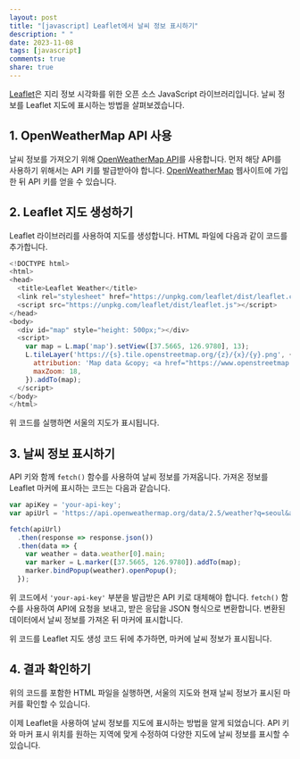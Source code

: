 ```yaml
---
layout: post
title: "[javascript] Leaflet에서 날씨 정보 표시하기"
description: " "
date: 2023-11-08
tags: [javascript]
comments: true
share: true
---
```


[Leaflet](https://leafletjs.com/)은 지리 정보 시각화를 위한 오픈 소스 JavaScript 라이브러리입니다. 날씨 정보를 Leaflet 지도에 표시하는 방법을 살펴보겠습니다.

## 1. OpenWeatherMap API 사용

날씨 정보를 가져오기 위해 [OpenWeatherMap API](https://openweathermap.org/api)를 사용합니다. 먼저 해당 API를 사용하기 위해서는 API 키를 발급받아야 합니다. [OpenWeatherMap](https://openweathermap.org/) 웹사이트에 가입한 뒤 API 키를 얻을 수 있습니다.

## 2. Leaflet 지도 생성하기

Leaflet 라이브러리를 사용하여 지도를 생성합니다. HTML 파일에 다음과 같이 코드를 추가합니다.

```javascript
<!DOCTYPE html>
<html>
<head>
  <title>Leaflet Weather</title>
  <link rel="stylesheet" href="https://unpkg.com/leaflet/dist/leaflet.css" />
  <script src="https://unpkg.com/leaflet/dist/leaflet.js"></script>
</head>
<body>
  <div id="map" style="height: 500px;"></div>
  <script>
    var map = L.map('map').setView([37.5665, 126.9780], 13);
    L.tileLayer('https://{s}.tile.openstreetmap.org/{z}/{x}/{y}.png', {
      attribution: 'Map data &copy; <a href="https://www.openstreetmap.org/">OpenStreetMap</a> contributors',
      maxZoom: 18,
    }).addTo(map);
  </script>
</body>
</html>
```

위 코드를 실행하면 서울의 지도가 표시됩니다.

## 3. 날씨 정보 표시하기

API 키와 함께 `fetch()` 함수를 사용하여 날씨 정보를 가져옵니다. 가져온 정보를 Leaflet 마커에 표시하는 코드는 다음과 같습니다.

```javascript
var apiKey = 'your-api-key';
var apiUrl = 'https://api.openweathermap.org/data/2.5/weather?q=seoul&appid=' + apiKey;

fetch(apiUrl)
  .then(response => response.json())
  .then(data => {
    var weather = data.weather[0].main;
    var marker = L.marker([37.5665, 126.9780]).addTo(map);
    marker.bindPopup(weather).openPopup();
  });
```

위 코드에서 `'your-api-key'` 부분을 발급받은 API 키로 대체해야 합니다. `fetch()` 함수를 사용하여 API에 요청을 보내고, 받은 응답을 JSON 형식으로 변환합니다. 변환된 데이터에서 날씨 정보를 가져온 뒤 마커에 표시합니다.

위 코드를 Leaflet 지도 생성 코드 뒤에 추가하면, 마커에 날씨 정보가 표시됩니다.

## 4. 결과 확인하기

위의 코드를 포함한 HTML 파일을 실행하면, 서울의 지도와 현재 날씨 정보가 표시된 마커를 확인할 수 있습니다.

이제 Leaflet을 사용하여 날씨 정보를 지도에 표시하는 방법을 알게 되었습니다. API 키와 마커 표시 위치를 원하는 지역에 맞게 수정하여 다양한 지도에 날씨 정보를 표시할 수 있습니다.